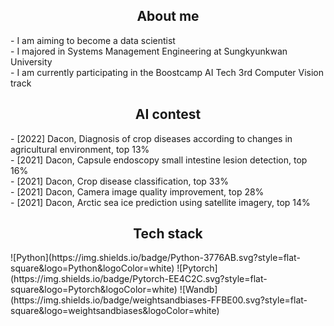 <div align="center"> <h2> About me </h2> </div>
- I am aiming to become a data scientist <br>
- I majored in Systems Management Engineering at Sungkyunkwan University <br>
- I am currently participating in the Boostcamp AI Tech 3rd Computer Vision track <br>

<div align="center"> <h2> AI contest </h2> </div>
- [2022] Dacon, Diagnosis of crop diseases according to changes in agricultural environment, top 13% <br>
- [2021] Dacon, Capsule endoscopy small intestine lesion detection, top 16% <br>
- [2021] Dacon, Crop disease classification, top 33% <br>
- [2021] Dacon, Camera image quality improvement, top 28% <br>
- [2021] Dacon, Arctic sea ice prediction using satellite imagery, top 14% <br>

<div align="center"> <h2> Tech stack </h2> </div>
![Python](https://img.shields.io/badge/Python-3776AB.svg?style=flat-square&logo=Python&logoColor=white)
![Pytorch](https://img.shields.io/badge/Pytorch-EE4C2C.svg?style=flat-square&logo=Pytorch&logoColor=white)
![Wandb](https://img.shields.io/badge/weightsandbiases-FFBE00.svg?style=flat-square&logo=weightsandbiases&logoColor=white)
